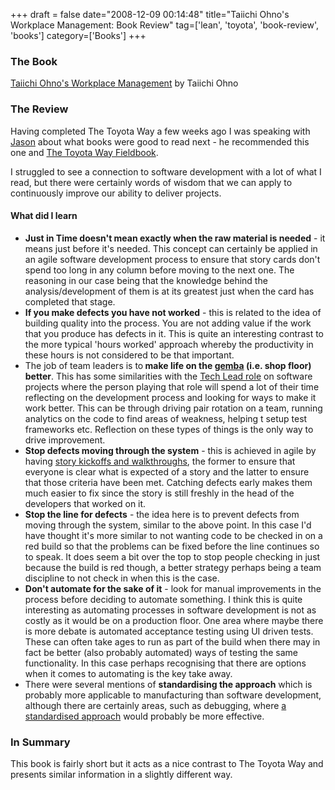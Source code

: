 +++
draft = false
date="2008-12-09 00:14:48"
title="Taiichi Ohno's Workplace Management: Book Review"
tag=['lean', 'toyota', 'book-review', 'books']
category=['Books']
+++

<h3>The Book</h3>

<a href="http://www.amazon.co.uk/Taiichi-Ohnos-Workplace-Management-Ohno/dp/0978638751/ref=sr_1_2?ie=UTF8&s=books&qid=1228742552&sr=8-2">Taiichi Ohno's Workplace Management</a> by Taiichi Ohno

<h3>The Review</h3>

Having completed The Toyota Way a few weeks ago I was speaking with <a href="http://jchyip.blogspot.com/">Jason</a> about what books were good to read next - he recommended this one and <a href="http://www.amazon.co.uk/Toyota-Way-Fieldbook-Practical-Implementing/dp/0071448934/ref=sr_1_1?ie=UTF8&s=books&qid=1228742739&sr=1-1">The Toyota Way Fieldbook</a>.

I struggled to see a connection to software development with a lot of what I read, but there were certainly words of wisdom that we can apply to continuously improve our ability to deliver projects.

<h4>What did I learn</h4>

<ul>
<li><strong>Just in Time doesn't mean exactly when the raw material is needed</strong> - it means just before it's needed. This concept can certainly be applied in an agile software development process to ensure that story cards don't spend too long in any column before moving to the next one. The reasoning in our case being that the knowledge behind the analysis/development of them is at its greatest just when the card has completed that stage.</li>
<li><strong>If you make defects you have not worked</strong> - this is related to the idea of building quality into the process. You are not adding value if the work that you produce has defects in it. This is quite an interesting contrast to the more typical 'hours worked' approach whereby the productivity in these hours is not considered to be that important.</li>
<li>The job of team leaders is to<strong> make life on the <a href="http://en.wikipedia.org/wiki/Gemba">gemba</a> (i.e. shop floor) better</strong>. This has some similarities with the <a href="http://tgould.blogspot.com/2008/01/technical-lead-role.html">Tech Lead role</a> on software projects where the person playing that role will spend a lot of their time reflecting on the development process and looking for ways to make it work better. This can be through driving pair rotation on a team, running analytics on the code to find areas of weakness, helping t setup test frameworks etc. Reflection on these types of things is the only way to drive improvement.</li>
<li><strong>Stop defects moving through the system</strong> - this is achieved in agile by having <a href="http://dahliabock.wordpress.com/2008/08/26/kick-offs-and-walk-throughs/">story kickoffs and walkthroughs</a>, the former to ensure that everyone is clear what is expected of a story and the latter to ensure that those criteria have been met. Catching defects early makes them much easier to fix since the story is still freshly in the head of the developers that worked on it.</li>
<li><strong>Stop the line for defects</strong> - the idea here is to prevent defects from moving through the system, similar to the above point. In this case I'd have thought it's more similar to not wanting code to be checked in on a red build so that the problems can be fixed before the line continues so to speak. It does seem a bit over the top to stop people checking in just because the build is red though, a better strategy perhaps being a team discipline to not check in when this is the case.</li>
<li><strong>Don't automate for the sake of it</strong> - look for manual improvements in the process before deciding to automate something. I think this is quite interesting as automating processes in software development is not as costly as it would be on a production floor. One area where maybe there is more debate is automated acceptance testing using UI driven tests. These can often take ages to run as part of the build when there may in fact be better (also probably automated) ways of testing the same functionality. In this case perhaps recognising that there are options when it comes to automating is the key take away.</li>
<li>There were several mentions of <strong>standardising the approach</strong> which is probably more applicable to manufacturing than software development, although there are certainly areas, such as debugging, where <a href="http://books.google.com.au/books?hl=en&id=jynA9ECbBsgC&dq=9+indispensable+rules+of+debuggin&printsec=frontcover&source=web&ots=54JurrbDZS&sig=v4Rcd5Bspvrm0jyGRhzaICa-Fvw&sa=X&oi=book_result&resnum=3&ct=result#PPR10,M1">a standardised approach</a> would probably be more effective. </li>
</ul>

<h3>In Summary</h3>

This book is fairly short but it acts as a nice contrast to The Toyota Way and presents similar information in a slightly different way.
